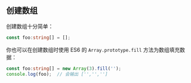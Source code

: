 ## 创建数组

创建数组十分简单：

```ts
const foo:string[] = [];
```

你也可以在创建数组时使用 ES6 的 `Array.prototype.fill` 方法为数组填充数据：

```ts
const foo:string[] = new Array(3).fill('');
console.log(foo);  // 会输出 ['','','']
```

